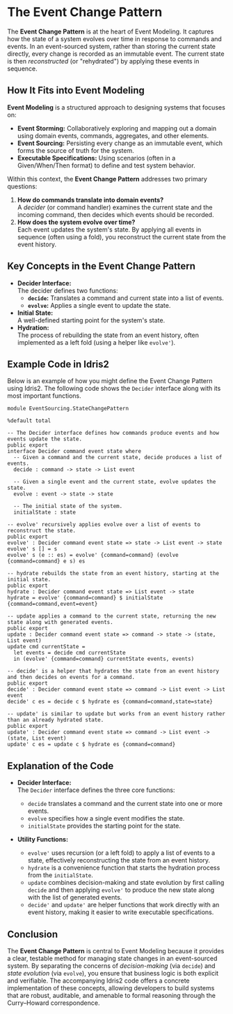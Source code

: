# The Event Change Pattern

The **Event Change Pattern** is at the heart of Event Modeling. It captures how the state of a system evolves over time in response to commands and events. In an event-sourced system, rather than storing the current state directly, every change is recorded as an immutable event. The current state is then *reconstructed* (or "rehydrated") by applying these events in sequence.

## How It Fits into Event Modeling

**Event Modeling** is a structured approach to designing systems that focuses on:
- **Event Storming:** Collaboratively exploring and mapping out a domain using domain events, commands, aggregates, and other elements.
- **Event Sourcing:** Persisting every change as an immutable event, which forms the source of truth for the system.
- **Executable Specifications:** Using scenarios (often in a Given/When/Then format) to define and test system behavior.

Within this context, the **Event Change Pattern** addresses two primary questions:
1. **How do commands translate into domain events?**  
   A *decider* (or command handler) examines the current state and the incoming command, then decides which events should be recorded.
2. **How does the system evolve over time?**  
   Each event updates the system's state. By applying all events in sequence (often using a fold), you reconstruct the current state from the event history.

## Key Concepts in the Event Change Pattern

- **Decider Interface:**  
  The decider defines two functions:
  - **`decide`:** Translates a command and current state into a list of events.
  - **`evolve`:** Applies a single event to update the state.
- **Initial State:**  
  A well-defined starting point for the system's state.
- **Hydration:**  
  The process of rebuilding the state from an event history, often implemented as a left fold (using a helper like `evolve'`).

## Example Code in Idris2

Below is an example of how you might define the Event Change Pattern using Idris2. The following code shows the `Decider` interface along with its most important functions.

```idris2
module EventSourcing.StateChangePattern

%default total

-- The Decider interface defines how commands produce events and how events update the state.
public export
interface Decider command event state where
  -- Given a command and the current state, decide produces a list of events.
  decide : command -> state -> List event

  -- Given a single event and the current state, evolve updates the state.
  evolve : event -> state -> state

  -- The initial state of the system.
  initialState : state

-- evolve' recursively applies evolve over a list of events to reconstruct the state.
public export
evolve' : Decider command event state => state -> List event -> state
evolve' s [] = s
evolve' s (e :: es) = evolve' {command=command} (evolve {command=command} e s) es

-- hydrate rebuilds the state from an event history, starting at the initial state.
public export
hydrate : Decider command event state => List event -> state
hydrate = evolve' {command=command} $ initialState {command=command,event=event}

-- update applies a command to the current state, returning the new state along with generated events.
public export
update : Decider command event state => command -> state -> (state, List event)
update cmd currentState =
  let events = decide cmd currentState 
  in (evolve' {command=command} currentState events, events)

-- decide' is a helper that hydrates the state from an event history and then decides on events for a command.
public export
decide' : Decider command event state => command -> List event -> List event
decide' c es = decide c $ hydrate es {command=command,state=state}

-- update' is similar to update but works from an event history rather than an already hydrated state.
public export
update' : Decider command event state => command -> List event -> (state, List event)
update' c es = update c $ hydrate es {command=command}

```

## Explanation of the Code

- **Decider Interface:**  
  The `Decider` interface defines the three core functions:
  - `decide` translates a command and the current state into one or more events.
  - `evolve` specifies how a single event modifies the state.
  - `initialState` provides the starting point for the state.

- **Utility Functions:**  
  - `evolve'` uses recursion (or a left fold) to apply a list of events to a state, effectively reconstructing the state from an event history.
  - `hydrate` is a convenience function that starts the hydration process from the `initialState`.
  - `update` combines decision-making and state evolution by first calling `decide` and then applying `evolve'` to produce the new state along with the list of generated events.
  - `decide'` and `update'` are helper functions that work directly with an event history, making it easier to write executable specifications.

## Conclusion

The **Event Change Pattern** is central to Event Modeling because it provides a clear, testable method for managing state changes in an event-sourced system. By separating the concerns of *decision-making* (via `decide`) and *state evolution* (via `evolve`), you ensure that business logic is both explicit and verifiable. The accompanying Idris2 code offers a concrete implementation of these concepts, allowing developers to build systems that are robust, auditable, and amenable to formal reasoning through the Curry–Howard correspondence.

